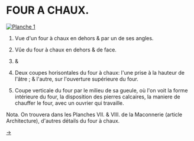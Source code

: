 FOUR A CHAUX.
=============

[![Planche 1](Planche_1.jpeg)](Planche_1.jpeg)

1. Vue d'un four à chaux en dehors & par un de ses angles.

2. Vûe du four à chaux en dehors & de face.

3. &
4. Deux coupes horisontales du four à chaux: l'une prise à la hauteur de l'âtre ; & l'autre, sur l'ouverture supérieure du four.

5. Coupe verticale du four par le milieu de sa gueule, où l'on voit la forme intérieure du four, la disposition des pierres calcaires, la maniere de chauffer le four, avec un ouvrier qui travaille.

Nota. On trouvera dans les Planches VII. & VIII. de la Maconnerie (article Architecture), d'autres détails du four à chaux.

[->](../21-Jardinage/Légende.md)
